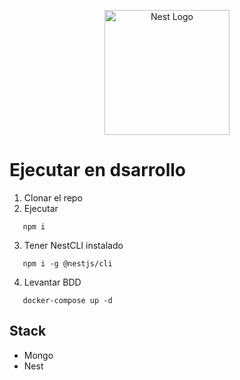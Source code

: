 <p align="center">
  <a href="http://nestjs.com/" target="blank"><img src="https://nestjs.com/img/logo-small.svg" width="200" alt="Nest Logo" /></a>
</p>

[circleci-image]: https://img.shields.io/circleci/build/github/nestjs/nest/master?token=abc123def456

[circleci-url]: https://circleci.com/gh/nestjs/nest

# Ejecutar en dsarrollo

1. Clonar el repo
2. Ejecutar

```
   npm i
```

3. Tener NestCLI instalado

```
   npm i -g @nestjs/cli
```

4. Levantar BDD

```
   docker-compose up -d
```

## Stack

* Mongo
* Nest
